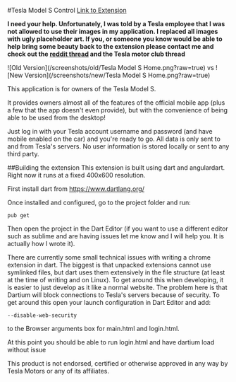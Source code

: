 #Tesla Model S Control
[Link to Extension](https://chrome.google.com/webstore/detail/tesla-model-s-control/beoeghbnbaphdhjgeclajnniaghnfofk)

**I need your help. Unfortunately, I was told by a Tesla employee that I was not allowed to use their images in my application. I replaced all images with ugly placeholder art. If you, or someone you know would be able to help bring some beauty back to the extension please contact me and check out the [reddit thread](http://www.reddit.com/r/teslamotors/comments/1yu9g9/i_created_a_tesla_model_s_chrome_extension_and/) and the Tesla motor club thread**

![Old Version](/screenshots/old/Tesla Model S Home.png?raw=true)
vs 
![New Version](/screenshots/new/Tesla Model S Home.png?raw=true)


This application is for owners of the Tesla Model S.

It provides owners almost all of the features of the official mobile app (plus a few that the app doesn't even provide), but with the convenience of being able to be used from the desktop!

Just log in with your Tesla account username and password (and have mobile enabled on the car) and you're ready to go. All data is only sent to and from Tesla's servers. No user information is stored locally or sent to any third party.

##Building the extension
This extension is built using dart and angulardart. Right now it runs at a fixed 400x600 resolution. 

First install dart from https://www.dartlang.org/

Once installed and configured, go to the project folder and run:
```
pub get
```

Then open the project in the Dart Editor (if you want to use a different editor such as sublime and are having issues let me know and I will help you. It is actually how I wrote it).

There are currently some small technical issues with writing a chrome extension in dart. The biggest is that unpacked extensions cannot use symlinked files, but dart uses them extensively in the file structure (at least at the time of writing and on Linux). To get around this when developing, it is easier to just develop as it like a normal website. The problem here is that Dartium will block connections to Tesla's servers because of security. To get around this open your launch configuration in Dart Editor and add:

```
--disable-web-security
```

to the Browser arguments box for main.html and login.html.

At this point you should be able to run login.html and have dartium load without issue

This product is not endorsed, certified or otherwise approved in any way by Tesla Motors or any of its affiliates.
